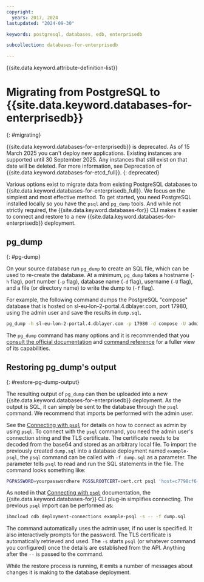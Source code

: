 ```yaml
---
copyright:
  years: 2017, 2024
lastupdated: "2024-09-30"

keywords: postgresql, databases, edb, enterprisedb

subcollection: databases-for-enterprisedb

---
```


{{site.data.keyword.attribute-definition-list}}

# Migrating from PostgreSQL to {{site.data.keyword.databases-for-enterprisedb}}
{: #migrating}

{{site.data.keyword.databases-for-enterprisedb}} is deprecated. As of 15 March 2025 you can't deploy new applications. Existing instances are supported until 30 September 2025. Any instances that still exist on that date will be deleted. For more information, see Deprecation of {{site.data.keyword.databases-for-etcd_full}}.
{: deprecated}

Various options exist to migrate data from existing PostgreSQL databases to {{site.data.keyword.databases-for-enterprisedb_full}}. We focus on the simplest and most effective method. To get started, you need PostgreSQL installed locally so you have the `psql` and `pg_dump` tools. And while not strictly required, the {{site.data.keyword.databases-for}} CLI makes it easier to connect and restore to a new {{site.data.keyword.databases-for-enterprisedb}} deployment. 

## pg_dump
{: #pg-dump}

On your source database run `pg_dump` to create an SQL file, which can be used to re-create the database. At a minimum, `pg_dump` takes a hostname (`-h` flag), port number (`-p` flag), database name (`-d` flag), username (`-U` flag), and a file (or directory name) to write the dump to (`-f` flag). 

For example, the following command dumps the PostgreSQL "compose" database that is hosted on sl-eu-lon-2-portal.4.dblayer.com, port 17980, using the admin user and save the results in `dump.sql`.

```sh
pg_dump -h sl-eu-lon-2-portal.4.dblayer.com -p 17980 -d compose -U admin -f dump.sql
```

The `pg_dump` command has many options and it is recommended that you [consult the official documentation](https://www.postgresql.org/docs/9.6/static/backup-dump.html) and [command reference](https://www.postgresql.org/docs/9.6/static/app-pgdump.html) for a fuller view of its capabilities.

## Restoring pg_dump's output
{: #restore-pg-dump-output}

The resulting output of `pg_dump` can then be uploaded into a new {{site.data.keyword.databases-for-enterprisedb}} deployment. As the output is SQL, it can simply be sent to the database through the `psql` command. We recommend that imports be performed with the admin user. 

See the [Connecting with `psql`](/docs/databases-for-enterprisedb?topic=databases-for-enterprisedb-connecting-psql) for details on how to connect as admin by using `psql`. To connect with the `psql` command, you need the admin user's connection string and the TLS certificate. The certificate needs to be decoded from the base64 and stored as an arbitrary local file. To import the previously created `dump.sql` into a database deployment named `example-psql`, the `psql` command can be called with `-f dump.sql` as a parameter. The parameter tells `psql` to read and run the SQL statements in the file. The command looks something like:

```sh
PGPASSWORD=yourpasswordhere PGSSLROOTCERT=cert.crt psql 'host=c7798cf6-e5d2-4513-b17f-3d3fa67d8291.8f7bfd8f3faa4218aec56e069eb46187.databases.appdomain.cloud port=32484 dbname=ibmclouddb user=admin sslmode=verify-full' -f dump.sql
```

As noted in that [Connecting with `psql`](/docs/databases-for-enterprisedb?topic=databases-for-enterprisedb-connecting-psql) documentation, the {{site.data.keyword.databases-for}} CLI plug-in simplifies connecting. The previous `psql` import can be performed as:

```sh
ibmcloud cdb deployment-connections example-psql -s -- -f dump.sql
```

The command automatically uses the admin user, if no user is specified. It also interactively prompts for the password. The TLS certificate is automatically retrieved and used. The `-s` starts `psql` (or whatever command you configured) once the details are established from the API. Anything after the `--` is passed to the command.

While the restore process is running, it emits a number of messages about changes it is making to the database deployment.
